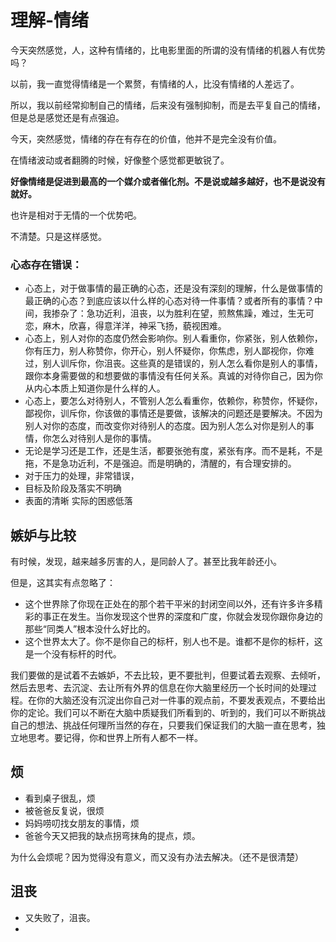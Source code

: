 # 理解-情绪

今天突然感觉，人，这种有情绪的，比电影里面的所谓的没有情绪的机器人有优势吗？

以前，我一直觉得情绪是一个累赘，有情绪的人，比没有情绪的人差远了。

所以，我以前经常抑制自己的情绪，后来没有强制抑制，而是去平复自己的情绪，但是总是感觉还是有点强迫。


今天，突然感觉，情绪的存在有存在的价值，他并不是完全没有价值。


在情绪波动或者翻腾的时候，好像整个感觉都更敏锐了。

**好像情绪是促进到最高的一个媒介或者催化剂。不是说或越多越好，也不是说没有就好。**

也许是相对于无情的一个优势吧。

不清楚。只是这样感觉。






### 心态存在错误：

- 心态上，对于做事情的最正确的心态，还是没有深刻的理解，什么是做事情的最正确的心态？到底应该以什么样的心态对待一件事情？或者所有的事情？中间，我掺杂了：急功近利，沮丧，以为胜利在望，煎熬焦躁，难过，生无可恋，麻木，欣喜，得意洋洋，神采飞扬，藐视困难。
- 心态上，别人对你的态度仍然会影响你。别人看重你，你紧张，别人依赖你，你有压力，别人称赞你，你开心，别人怀疑你，你焦虑，别人鄙视你，你难过，别人训斥你，你沮丧。这些真的是错误的，别人怎么看你是别人的事情，跟你本身需要做的和想要做的事情没有任何关系。真诚的对待你自己，因为你从内心本质上知道你是什么样的人。
- 心态上，要怎么对待别人，不管别人怎么看重你，依赖你，称赞你，怀疑你，鄙视你，训斥你，你该做的事情还是要做，该解决的问题还是要解决。不因为别人对你的态度，而改变你对待别人的态度。因为别人怎么对你是别人的事情，你怎么对待别人是你的事情。
- 无论是学习还是工作，还是生活，都要张弛有度，紧张有序。而不是耗，不是拖，不是急功近利，不是强迫。而是明确的，清醒的，有合理安排的。
- 对于压力的处理，非常错误，
- 目标及阶段及落实不明确
- 表面的清晰 实际的困惑低落



## 嫉妒与比较

有时候，发现，越来越多厉害的人，是同龄人了。甚至比我年龄还小。

但是，这其实有点忽略了：

- 这个世界除了你现在正处在的那个若干平米的封闭空间以外，还有许多许多精彩的事正在发生。当你发现这个世界的深度和广度，你就会发现你跟你身边的那些“同类人”根本没什么好比的。
- 这个世界太大了。你不是你自己的标杆，别人也不是。谁都不是你的标杆，这是一个没有标杆的时代。

我们要做的是试着不去嫉妒，不去比较，更不要批判，但要试着去观察、去倾听，然后去思考、去沉淀、去让所有外界的信息在你大脑里经历一个长时间的处理过程。在你的大脑还没有沉淀出你自己对一件事的观点前，不要发表观点，不要给出你的定论。我们可以不断在大脑中质疑我们所看到的、听到的，我们可以不断挑战自己的想法、挑战任何理所当然的存在，只要我们保证我们的大脑一直在思考，独立地思考。要记得，你和世界上所有人都不一样。



## 烦

- 看到桌子很乱，烦
- 被爸爸反复说，很烦
- 妈妈唠叨找女朋友的事情，烦
- 爸爸今天又把我的缺点拐弯抹角的提点，烦。

为什么会烦呢？因为觉得没有意义，而又没有办法去解决。（还不是很清楚）


## 沮丧

- 又失败了，沮丧。
- 